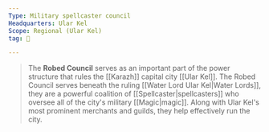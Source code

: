 ```yaml
---
Type: Military spellcaster council
Headquarters: Ular Kel
Scope: Regional (Ular Kel)
tag: 👥

---
```


> The **Robed Council** serves as an important part of the power structure that rules the [[Karazh]] capital city [[Ular Kel]]. The Robed Council serves beneath the ruling [[Water Lord Ular Kel|Water Lords]], they are a powerful coalition of [[Spellcaster|spellcasters]] who oversee all of the city's military [[Magic|magic]]. Along with Ular Kel's most prominent merchants and guilds, they help effectively run the city.








